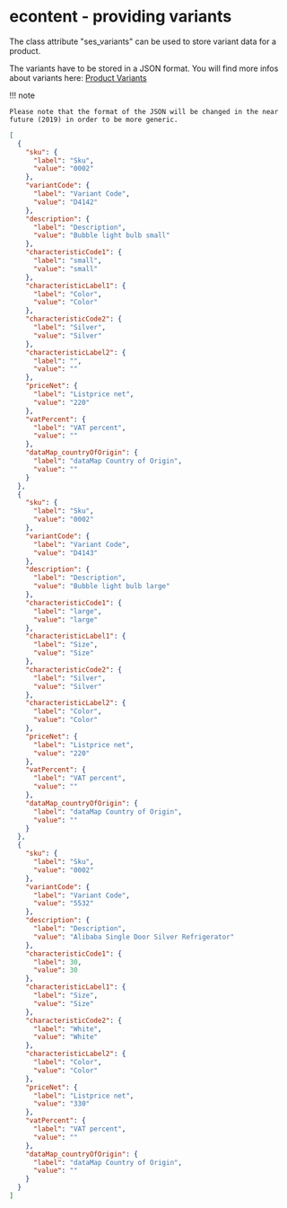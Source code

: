 # econtent - providing variants

The class attribute "ses_variants" can be used to store variant data for a product. 

The variants have to be stored in a JSON format. You will find more infos about variants here: [Product Variants](../../../../developer_documentation/catalog/catalog_feature_list/product_variants/product_variants.md)

!!! note

    Please note that the format of the JSON will be changed in the near future (2019) in order to be more generic.

``` json
[
  {
    "sku": {
      "label": "Sku",
      "value": "0002"
    },
    "variantCode": {
      "label": "Variant Code",
      "value": "D4142"
    },
    "description": {
      "label": "Description",
      "value": "Bubble light bulb small"
    },
    "characteristicCode1": {
      "label": "small",
      "value": "small"
    },
    "characteristicLabel1": {
      "label": "Color",
      "value": "Color"
    },
    "characteristicCode2": {
      "label": "Silver",
      "value": "Silver"
    },
    "characteristicLabel2": {
      "label": "",
      "value": ""
    },
    "priceNet": {
      "label": "Listprice net",
      "value": "220"
    },
    "vatPercent": {
      "label": "VAT percent",
      "value": ""
    },
    "dataMap_countryOfOrigin": {
      "label": "dataMap Country of Origin",
      "value": ""
    }
  },
  {
    "sku": {
      "label": "Sku",
      "value": "0002"
    },
    "variantCode": {
      "label": "Variant Code",
      "value": "D4143"
    },
    "description": {
      "label": "Description",
      "value": "Bubble light bulb large"
    },
    "characteristicCode1": {
      "label": "large",
      "value": "large"
    },
    "characteristicLabel1": {
      "label": "Size",
      "value": "Size"
    },
    "characteristicCode2": {
      "label": "Silver",
      "value": "Silver"
    },
    "characteristicLabel2": {
      "label": "Color",
      "value": "Color"
    },
    "priceNet": {
      "label": "Listprice net",
      "value": "220"
    },
    "vatPercent": {
      "label": "VAT percent",
      "value": ""
    },
    "dataMap_countryOfOrigin": {
      "label": "dataMap Country of Origin",
      "value": ""
    }
  },
  {
    "sku": {
      "label": "Sku",
      "value": "0002"
    },
    "variantCode": {
      "label": "Variant Code",
      "value": "5532"
    },
    "description": {
      "label": "Description",
      "value": "Alibaba Single Door Silver Refrigerator"
    },
    "characteristicCode1": {
      "label": 30,
      "value": 30
    },
    "characteristicLabel1": {
      "label": "Size",
      "value": "Size"
    },
    "characteristicCode2": {
      "label": "White",
      "value": "White"
    },
    "characteristicLabel2": {
      "label": "Color",
      "value": "Color"
    },
    "priceNet": {
      "label": "Listprice net",
      "value": "330"
    },
    "vatPercent": {
      "label": "VAT percent",
      "value": ""
    },
    "dataMap_countryOfOrigin": {
      "label": "dataMap Country of Origin",
      "value": ""
    }
  }
]
```
